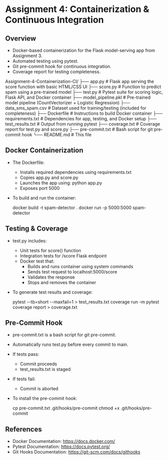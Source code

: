 # Assignment 4: Containerization & Continuous Integration

## Overview
* Docker-based containerization for the Flask model-serving app from Assignment 3.
* Automated testing using pytest.
* Git pre-commit hook for continuous integration.
* Coverage report for testing completeness.

Assignment-4-Containerization-CI/
├── app.py                 # Flask app serving the score function with basic HTML/CSS UI
├── score.py               # Function to predict spam using a pre-trained model
├── test.py                # Pytest suite for scoring logic, Flask API, and Docker container
├── model_pipeline.pkl     # Pre-trained model pipeline (CountVectorizer + Logistic Regression)
├── data_sms_spam.csv      # Dataset used for training/testing (included for completeness)
├── Dockerfile             # Instructions to build Docker container
├── requirements.txt       # Dependencies for app, testing, and Docker setup
├── test_results.txt       # Output from running pytest
├── coverage.txt           # Coverage report for test.py and score.py
├── pre-commit.txt         # Bash script for git pre-commit hook
└── README.md              # This file

## Docker Containerization

* The Dockerfile:
  * Installs required dependencies using requirements.txt
  * Copies app.py and score.py
  * Launches the app using: python app.py
  * Exposes port 5000

* To build and run the container:

    docker build -t spam-detector .
    docker run -p 5000:5000 spam-detector

## Testing & Coverage

* test.py includes:
  * Unit tests for score() function
  * Integration tests for /score Flask endpoint
  * Docker test that:
    * Builds and runs container using system commands
    * Sends test request to localhost:5000/score
    * Validates the response
    * Stops and removes the container

* To generate test results and coverage:

    pytest --tb=short --maxfail=1 > test_results.txt
    coverage run -m pytest
    coverage report > coverage.txt

## Pre-Commit Hook

* pre-commit.txt is a bash script for git pre-commit.
* Automatically runs test.py before every commit to main.
* If tests pass:
  * Commit proceeds
  * test_results.txt is staged
* If tests fail:
  * Commit is aborted

* To install the pre-commit hook:

    cp pre-commit.txt .git/hooks/pre-commit
    chmod +x .git/hooks/pre-commit

## References

* Docker Documentation: https://docs.docker.com/
* Pytest Documentation: https://docs.pytest.org/
* Git Hooks Documentation: https://git-scm.com/docs/githooks

